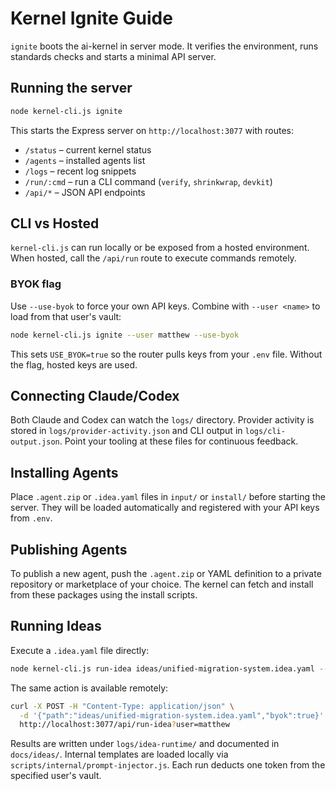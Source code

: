 # Kernel Ignite Guide

`ignite` boots the ai-kernel in server mode. It verifies the environment, runs standards checks and starts a minimal API server.

## Running the server

```bash
node kernel-cli.js ignite
```

This starts the Express server on `http://localhost:3077` with routes:
- `/status` – current kernel status
- `/agents` – installed agents list
- `/logs` – recent log snippets
- `/run/:cmd` – run a CLI command (`verify`, `shrinkwrap`, `devkit`)
- `/api/*` – JSON API endpoints

## CLI vs Hosted

`kernel-cli.js` can run locally or be exposed from a hosted environment. When hosted, call the `/api/run` route to execute commands remotely.

### BYOK flag

Use `--use-byok` to force your own API keys. Combine with `--user <name>` to load from that user's vault:

```bash
node kernel-cli.js ignite --user matthew --use-byok
```

This sets `USE_BYOK=true` so the router pulls keys from your `.env` file. Without the flag, hosted keys are used.

## Connecting Claude/Codex

Both Claude and Codex can watch the `logs/` directory. Provider activity is stored in `logs/provider-activity.json` and CLI output in `logs/cli-output.json`. Point your tooling at these files for continuous feedback.

## Installing Agents

Place `.agent.zip` or `.idea.yaml` files in `input/` or `install/` before starting the server. They will be loaded automatically and registered with your API keys from `.env`.

## Publishing Agents

To publish a new agent, push the `.agent.zip` or YAML definition to a private repository or marketplace of your choice. The kernel can fetch and install from these packages using the install scripts.

## Running Ideas

Execute a `.idea.yaml` file directly:

```bash
node kernel-cli.js run-idea ideas/unified-migration-system.idea.yaml --user matthew --use-byok
```

The same action is available remotely:

```bash
curl -X POST -H "Content-Type: application/json" \
  -d '{"path":"ideas/unified-migration-system.idea.yaml","byok":true}' \
  http://localhost:3077/api/run-idea?user=matthew
```

Results are written under `logs/idea-runtime/` and documented in `docs/ideas/`.
Internal templates are loaded locally via `scripts/internal/prompt-injector.js`.
Each run deducts one token from the specified user's vault.
